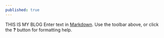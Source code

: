 ```yaml
---
published: true
---
```

 
THIS IS MY BLOG
Enter text in [Markdown](http://daringfireball.net/projects/markdown/). Use the toolbar above, or click the **?** button for formatting help.
